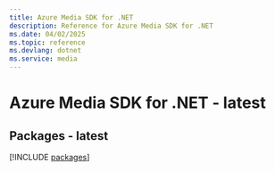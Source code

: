 ```yaml
---
title: Azure Media SDK for .NET
description: Reference for Azure Media SDK for .NET
ms.date: 04/02/2025
ms.topic: reference
ms.devlang: dotnet
ms.service: media
---
```

# Azure Media SDK for .NET - latest
## Packages - latest
[!INCLUDE [packages](media-index.md)]